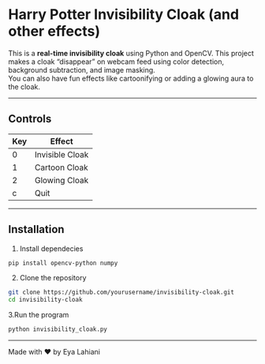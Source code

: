 # Harry Potter Invisibility Cloak (and other effects)

This is a **real-time invisibility cloak** using Python and OpenCV. This project makes a cloak “disappear” on webcam feed using color detection, background subtraction, and image masking.  
You can also have fun effects like cartoonifying or adding a glowing aura to the cloak.  

---

## Controls

| Key | Effect                     |
|-----|----------------------------|
| 0   | Invisible Cloak            |
| 1   | Cartoon Cloak              |
| 2   | Glowing Cloak              |
| c   | Quit                       |

---

## Installation

1. Install dependecies
```bash
pip install opencv-python numpy
```


2. Clone the repository
```bash
git clone https://github.com/yourusername/invisibility-cloak.git
cd invisibility-cloak 
```

3.Run the program
```bash
python invisibility_cloak.py
```

---
Made with ❤️ by Eya Lahiani
